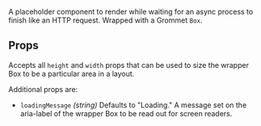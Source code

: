 A placeholder component to render while waiting for an async process to finish like an HTTP request. Wrapped with a Grommet `Box`.

## Props

Accepts all `height` and `width` props that can be used to size the wrapper Box to be a particular area in a layout.

Additional props are:

- `loadingMessage` _(string)_ Defaults to "Loading." A message set on the aria-label of the wrapper Box to be read out for screen readers.
